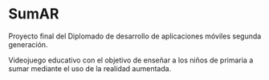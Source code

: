 # SumAR
Proyecto final del Diplomado de desarrollo de aplicaciones móviles segunda generación.

Videojuego educativo con el objetivo de enseñar a los niños de primaria a sumar mediante el uso de la realidad aumentada.
